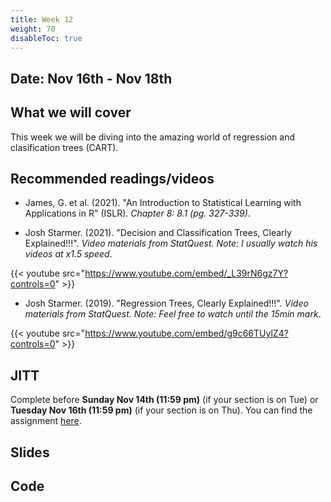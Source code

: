 ```yaml
---
title: Week 12
weight: 70
disableToc: true
---
```


## Date: Nov 16th - Nov 18th

## What we will cover

This week we will be diving into the amazing world of regression and clasification trees (CART). 

## Recommended readings/videos

- James, G. et al. (2021). "An Introduction to Statistical Learning with Applications in R" (ISLR). *Chapter 8: 8.1 (pg. 327-339)*. 

- Josh Starmer. (2021). "Decision and Classification Trees, Clearly Explained!!!". *Video materials from StatQuest. Note: I usually watch his videos at x1.5 speed*.

{{< youtube src="https://www.youtube.com/embed/_L39rN6gz7Y?controls=0" >}}

- Josh Starmer. (2019). "Regression Trees, Clearly Explained!!!". *Video materials from StatQuest. Note: Feel free to watch until the 15min mark*.

{{< youtube src="https://www.youtube.com/embed/g9c66TUylZ4?controls=0" >}}

## JITT

Complete before **Sunday Nov 14th (11:59 pm)** (if your section is on Tue) or **Tuesday Nov 16th (11:59 pm)** (if your section is on Thu). You can find the assignment [here](https://forms.gle/W8PyUSWb8Prt3Zit9).

## Slides

<!-- {{% button href="https://sta235.netlify.app/Classes/Week1/1_Intro/sp2021_sta235_1_intro.html" icon="fas fa-external-link-alt" icon-position="right" %}}New window{{% /button %}} {{% button href="https://sta235.netlify.app/Classes/Week1/1_Intro/sp2021_sta235_1_intro.pdf" icon="fas fa-file-pdf" icon-position="right" %}}Download{{% /button %}} 

{{< slides src="https://sta235.netlify.app/Classes/Week1/1_Intro/sp2021_sta235_1_intro.html" >}}

<br>

{{% button href="https://sta235.netlify.app/Classes/Week1/2_OLS/sp2021_sta235_2_reg.html" icon="fas fa-external-link-alt" icon-position="right" %}}New window{{% /button %}} {{% button href="https://sta235.netlify.app/Classes/Week1/2_OLS/sp2021_sta235_2_reg.pdf" icon="fas fa-file-pdf" icon-position="right" %}}Download{{% /button %}} 

{{< slides src="https://sta235.netlify.app/Classes/Week1/2_OLS/sp2021_sta235_2_reg.html" >}}  -->

## Code

<!-- Here is the R code we will review in class, with some additional data and questions <a onclick="ga('send', 'event', 'External-Link','click','code1','0','Link');" href="https://raw.githubusercontent.com/maibennett/sta235/main/exampleSite/content/Classes/Week1/2_OLS/code/sp2021_sta235_2_reg.R" target="_blank" class="btn btn-default">Download<i class="fas fa-code"></i></a> -->